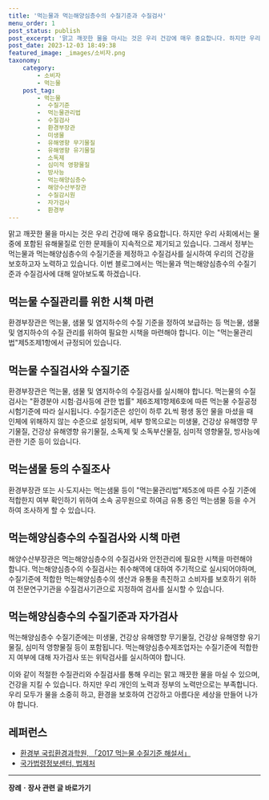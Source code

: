 ```yaml
---
title: '먹는물과 먹는해양심층수의 수질기준과 수질검사'
menu_order: 1
post_status: publish
post_excerpt: '맑고 깨끗한 물을 마시는 것은 우리 건강에 매우 중요합니다. 하지만 우리 사회에서는 물 중에 포함된 유해물질로 인한 문제들이 지속적으로 제기되고 있습니다. 그래서 정부는 먹는물과 먹는해양심층수의 수질기준을 제정하고 수질검사를 실시하여 우리의 건강을 보호하고자 노력하고 있습니다. 이번 블로그에서는 먹는물과 먹는해양심층수의 수질기준과 수질검사에 대해 알아보도록 하겠습니다.'
post_date: 2023-12-03 18:49:38
featured_image: _images/소비자.png
taxonomy:
    category:
        - 소비자
        - 먹는물
    post_tag:
        - 먹는물
        -  수질기준
        -  먹는물관리법
        -  수질검사
        -  환경부장관
        -  미생물
        -  유해영향 무기물질
        -  유해영향 유기물질
        -  소독제
        -  심미적 영향물질
        -  방사능
        -  먹는해양심층수
        -  해양수산부장관
        -  수질감시원
        -  자가검사
        -  환경부
---
```



맑고 깨끗한 물을 마시는 것은 우리 건강에 매우 중요합니다. 하지만 우리 사회에서는 물 중에 포함된 유해물질로 인한 문제들이 지속적으로 제기되고 있습니다. 그래서 정부는 먹는물과 먹는해양심층수의 수질기준을 제정하고 수질검사를 실시하여 우리의 건강을 보호하고자 노력하고 있습니다. 이번 블로그에서는 먹는물과 먹는해양심층수의 수질기준과 수질검사에 대해 알아보도록 하겠습니다.

## 먹는물 수질관리를 위한 시책 마련

환경부장관은 먹는물, 샘물 및 염지하수의 수질 기준을 정하여 보급하는 등 먹는물, 샘물 및 염지하수의 수질 관리를 위하여 필요한 시책을 마련해야 합니다. 이는 "먹는물관리법"제5조제1항에서 규정되어 있습니다.

## 먹는물 수질검사와 수질기준

환경부장관은 먹는물, 샘물 및 염지하수의 수질검사를 실시해야 합니다. 먹는물의 수질검사는 "환경분야 시험·검사등에 관한 법률" 제6조제1항제6호에 따른 먹는물 수질공정시험기준에 따라 실시됩니다. 수질기준은 성인이 하루 2L씩 평생 동안 물을 마셨을 때 인체에 위해하지 않는 수준으로 설정되며, 세부 항목으로는 미생물, 건강상 유해영향 무기물질, 건강상 유해영향 유기물질, 소독제 및 소독부산물질, 심미적 영향물질, 방사능에 관한 기준 등이 있습니다.

## 먹는샘물 등의 수질조사

환경부장관 또는 시·도지사는 먹는샘물 등이 "먹는물관리법"제5조에 따른 수질 기준에 적합한지 여부 확인하기 위하여 소속 공무원으로 하여금 유통 중인 먹는샘물 등을 수거하여 조사하게 할 수 있습니다.

## 먹는해양심층수의 수질검사와 시책 마련

해양수산부장관은 먹는해양심층수의 수질검사와 안전관리에 필요한 시책을 마련해야 합니다. 먹는해양심층수의 수질검사는 취수해역에 대하여 주기적으로 실시되어야하며, 수질기준에 적합한 먹는해양심층수의 생산과 유통을 촉진하고 소비자를 보호하기 위하여 전문연구기관을 수질검사기관으로 지정하여 검사를 실시할 수 있습니다.

## 먹는해양심층수의 수질기준과 자가검사

먹는해양심층수 수질기준에는 미생물, 건강상 유해영향 무기물질, 건강상 유해영향 유기물질, 심미적 영향물질 등이 포함됩니다. 먹는해양심층수제조업자는 수질기준에 적합한지 여부에 대해 자가검사 또는 위탁검사를 실시하여야 합니다.

이와 같이 적절한 수질관리와 수질검사를 통해 우리는 맑고 깨끗한 물을 마실 수 있으며, 건강을 지킬 수 있습니다. 하지만 우리 개인의 노력과 정부의 노력만으로는 부족합니다. 우리 모두가 물을 소중히 하고, 환경을 보호하여 건강하고 아름다운 세상을 만들어 나가야 합니다. 

## 레퍼런스

- [환경부 국립환경과학원, 「2017 먹는물 수질기준 해설서」](http://www.meatwatch.go.kr/devel/sub02/sub03_01.do)
- [국가법령정보센터, 법제처](http://www.law.go.kr/)


<!-- wp:separator -->
<hr class="wp-block-separator has-alpha-channel-opacity"/>
<!-- /wp:separator -->

<!-- wp:group {"backgroundColor":"base","layout":{"type":"constrained"}} -->
<div class="wp-block-group has-base-background-color has-background"><!-- wp:paragraph {"align":"center","fontSize":"medium"} -->
<p class="has-text-align-center has-large-font-size"><strong>장례ㆍ장사 관련 글 바로가기</strong></p>
<!-- /wp:paragraph -->


<!-- wp:latest-posts
{"categories":[{"id":1553,"count":19,"description":"","link":"https://uknowlaw.com/category/%ec%9e%a5%eb%a1%80%e3%86%8d%ec%9e%a5%ec%82%ac/","name":"장례ㆍ장사","slug":"장례ㆍ장사","taxonomy":"category","parent":0,"meta":[],"_links":{"self":[{"href":"https://uknowlaw.com/wp-json/wp/v2/categories/1553"}],"collection":[{"href":"https://uknowlaw.com/wp-json/wp/v2/categories"}],"about":[{"href":"https://uknowlaw.com/wp-json/wp/v2/taxonomies/category"}],"wp:post_type":[{"href":"https://uknowlaw.com/wp-json/wp/v2/posts?categories=1553"}],"curies":[{"name":"wp","href":"https://api.w.org/{rel}","templated":true}]}}],"postsToShow":100,"excerptLength":28,"postLayout":"grid","columns":2,"featuredImageAlign":"left","featuredImageSizeSlug":"large","fontSize":"small"} /--></div>
<!-- /wp:group -->
